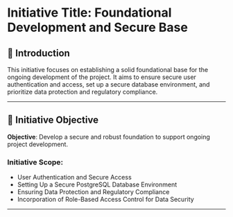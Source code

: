 # **Initiative Title: Foundational Development and Secure Base**

## 📌 **Introduction**

This initiative focuses on establishing a solid foundational base for the ongoing development of the project. It aims to ensure secure user authentication and access, set up a secure database environment, and prioritize data protection and regulatory compliance.

---

## 📌 **Initiative Objective**

**Objective**: Develop a secure and robust foundation to support ongoing project development.

### **Initiative Scope**:

- User Authentication and Secure Access
- Setting Up a Secure PostgreSQL Database Environment
- Ensuring Data Protection and Regulatory Compliance
- Incorporation of Role-Based Access Control for Data Security

---
